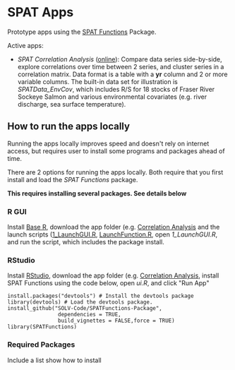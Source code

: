 # SPAT Apps
Prototype apps using the [SPAT Functions](https://github.com/SOLV-Code/SPATFunctions-Package) Package.

Active apps:
* *SPAT Correlation Analysis* ([online](https://solv-code.shinyapps.io/spat_correlationanalysis/)): Compare data series side-by-side, explore correlations over time between 2 series, and cluster series in a correlation matrix. Data format is a table with a **yr** column and 2 or more variable columns. The built-in data set for illustration is *SPATData_EnvCov*, which includes R/S for 18 stocks of Fraser River Sockeye Salmon and various environmental covariates (e.g. river discharge, sea surface temperature).

## How to run the apps locally

Running the apps locally improves speed and doesn't rely on internet access, but requires user to install some programs and packages ahead of time. 

There are 2 options for running the apps locally. Both require that you first install and load the *SPAT Functions* package.

**This requires installing several packages. See details below**


### R GUI

Install [Base R](https://cran.r-project.org/mirrors.html),  download the app folder (e.g. [Correlation Analysis](https://github.com/SOLV-Code/SPAT-Apps/tree/master/CorrelationAnalysis) and the launch scripts ([1_LaunchGUI.R](https://github.com/SOLV-Code/SPAT-Apps/blob/master/1_LaunchGUI.R), [LaunchFunction.R](https://github.com/SOLV-Code/SPAT-Apps/blob/master/LaunchFunction.R), open *1_LaunchGUI.R*, and run the script, which includes the package install.



### RStudio

Install [RStudio](https://rstudio.com/products/rstudio/download/), download the app folder (e.g. [Correlation Analysis](https://github.com/SOLV-Code/SPAT-Apps/tree/master/CorrelationAnalysis), install SPAT Functions using the code below, open *ui.R*, and click "Run App"

```
install.packages("devtools") # Install the devtools package
library(devtools) # Load the devtools package.
install_github("SOLV-Code/SPATFunctions-Package", 
				dependencies = TRUE,
                build_vignettes = FALSE,force = TRUE)
library(SPATFunctions)

```



### Required Packages


Include a list
show how to install






